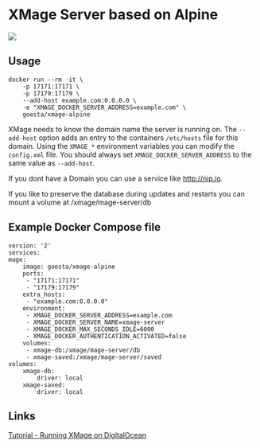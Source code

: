 # XMage Server based on Alpine

[![](https://images.microbadger.com/badges/image/goesta/xmage-alpine.svg)](https://microbadger.com/images/goesta/xmage-alpine)

## Usage
    docker run --rm -it \
        -p 17171:17171 \
        -p 17179:17179 \
        --add-host example.com:0.0.0.0 \
        -e "XMAGE_DOCKER_SERVER_ADDRESS=example.com" \
        goesta/xmage-alpine


XMage needs to know the domain name the server is running on. The `--add-host` option adds an entry to the containers `/etc/hosts` file for this domain. 
Using the `XMAGE_*` environment variables you can modify the `config.xml` file.
You should always set `XMAGE_DOCKER_SERVER_ADDRESS` to the same value as `--add-host`.

If you dont have a Domain you can use a service like http://nip.io.

If you like to preserve the database during updates and restarts you can mount a volume at /xmage/mage-server/db


## Example Docker Compose file

    version: '2'
    services:
    mage:
        image: goesta/xmage-alpine
        ports:
         - "17171:17171"
         - "17179:17179"
        extra_hosts:
         - "example.com:0.0.0.0"
        environment:
         - XMAGE_DOCKER_SERVER_ADDRESS=example.com
         - XMAGE_DOCKER_SERVER_NAME=xmage-server
         - XMAGE_DOCKER_MAX_SECONDS_IDLE=6000
         - XMAGE_DOCKER_AUTHENTICATION_ACTIVATED=false
        volumes:
         - xmage-db:/xmage/mage-server/db
         - xmage-saved:/xmage/mage-server/saved
    volumes:
        xmage-db:
            driver: local
        xmage-saved:
            driver: local

## Links

[Tutorial - Running XMage on DigitalOcean](https://github.com/goesta/docker-xmage-alpine/wiki/DigitalOcean-Tutorial)
